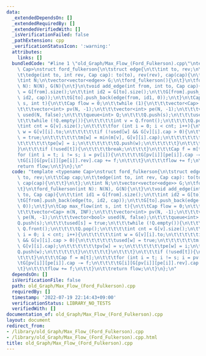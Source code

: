 ```yaml
---
data:
  _extendedDependsOn: []
  _extendedRequiredBy: []
  _extendedVerifiedWith: []
  _isVerificationFailed: false
  _pathExtension: cpp
  _verificationStatusIcon: ':warning:'
  attributes:
    links: []
  bundledCode: "#line 1 \"old_Graph/Max_Flow_(Ford_Fulkerson).cpp\"\ntemplate <typename\
    \ Cap>\nstruct ford_fulkerson{\n\tstruct edge{\n\t\tint to, rev;\n\t\tCap cap;\n\
    \t\tedge(int to, int rev, Cap cap): to(to), rev(rev), cap(cap){\n\t\t}\n\t};\n\
    \tint N;\n\tvector<vector<edge>> G;\n\tford_fulkerson(){\n\t}\n\tford_fulkerson(int\
    \ N): N(N), G(N){\n\t}\n\tvoid add_edge(int from, int to, Cap cap){\n\t\tint id1\
    \ = G[from].size();\n\t\tint id2 = G[to].size();\n\t\tG[from].push_back(edge(to,\
    \ id2, cap));\n\t\tG[to].push_back(edge(from, id1, 0));\n\t}\n\tCap max_flow(int\
    \ s, int t){\n\t\tCap flow = 0;\n\t\twhile (1){\n\t\t\tvector<Cap> m(N, INF);\n\
    \t\t\tvector<int> pv(N, -1);\n\t\t\tvector<int> pe(N, -1);\n\t\t\tvector<bool>\
    \ used(N, false);\n\t\t\tqueue<int> Q;\n\t\t\tQ.push(s);\n\t\t\tused[s] = true;\n\
    \t\t\twhile (!Q.empty()){\n\t\t\t\tint v = Q.front();\n\t\t\t\tQ.pop();\n\t\t\t\
    \tint cnt = G[v].size();\n\t\t\t\tfor (int i = 0; i < cnt; i++){\n\t\t\t\t\tint\
    \ w = G[v][i].to;\n\t\t\t\t\tif (!used[w] && G[v][i].cap > 0){\n\t\t\t\t\t\tused[w]\
    \ = true;\n\t\t\t\t\t\tm[w] = min(m[v], G[v][i].cap);\n\t\t\t\t\t\tpv[w] = v;\n\
    \t\t\t\t\t\tpe[w] = i;\n\t\t\t\t\t\tQ.push(w);\n\t\t\t\t\t}\n\t\t\t\t}\n\t\t\t\
    }\n\t\t\tif (!used[t]){\n\t\t\t\tbreak;\n\t\t\t}\n\t\t\tCap f = m[t];\n\t\t\t\
    for (int i = t; i != s; i = pv[i]){\n\t\t\t\tG[pv[i]][pe[i]].cap -= f;\n\t\t\t\
    \tG[i][G[pv[i]][pe[i]].rev].cap += f;\n\t\t\t}\n\t\t\tflow += f;\n\t\t}\n\t\t\
    return flow;\n\t}\n};\n"
  code: "template <typename Cap>\nstruct ford_fulkerson{\n\tstruct edge{\n\t\tint\
    \ to, rev;\n\t\tCap cap;\n\t\tedge(int to, int rev, Cap cap): to(to), rev(rev),\
    \ cap(cap){\n\t\t}\n\t};\n\tint N;\n\tvector<vector<edge>> G;\n\tford_fulkerson(){\n\
    \t}\n\tford_fulkerson(int N): N(N), G(N){\n\t}\n\tvoid add_edge(int from, int\
    \ to, Cap cap){\n\t\tint id1 = G[from].size();\n\t\tint id2 = G[to].size();\n\t\
    \tG[from].push_back(edge(to, id2, cap));\n\t\tG[to].push_back(edge(from, id1,\
    \ 0));\n\t}\n\tCap max_flow(int s, int t){\n\t\tCap flow = 0;\n\t\twhile (1){\n\
    \t\t\tvector<Cap> m(N, INF);\n\t\t\tvector<int> pv(N, -1);\n\t\t\tvector<int>\
    \ pe(N, -1);\n\t\t\tvector<bool> used(N, false);\n\t\t\tqueue<int> Q;\n\t\t\t\
    Q.push(s);\n\t\t\tused[s] = true;\n\t\t\twhile (!Q.empty()){\n\t\t\t\tint v =\
    \ Q.front();\n\t\t\t\tQ.pop();\n\t\t\t\tint cnt = G[v].size();\n\t\t\t\tfor (int\
    \ i = 0; i < cnt; i++){\n\t\t\t\t\tint w = G[v][i].to;\n\t\t\t\t\tif (!used[w]\
    \ && G[v][i].cap > 0){\n\t\t\t\t\t\tused[w] = true;\n\t\t\t\t\t\tm[w] = min(m[v],\
    \ G[v][i].cap);\n\t\t\t\t\t\tpv[w] = v;\n\t\t\t\t\t\tpe[w] = i;\n\t\t\t\t\t\t\
    Q.push(w);\n\t\t\t\t\t}\n\t\t\t\t}\n\t\t\t}\n\t\t\tif (!used[t]){\n\t\t\t\tbreak;\n\
    \t\t\t}\n\t\t\tCap f = m[t];\n\t\t\tfor (int i = t; i != s; i = pv[i]){\n\t\t\t\
    \tG[pv[i]][pe[i]].cap -= f;\n\t\t\t\tG[i][G[pv[i]][pe[i]].rev].cap += f;\n\t\t\
    \t}\n\t\t\tflow += f;\n\t\t}\n\t\treturn flow;\n\t}\n};\n"
  dependsOn: []
  isVerificationFile: false
  path: old_Graph/Max_Flow_(Ford_Fulkerson).cpp
  requiredBy: []
  timestamp: '2022-07-19 22:14:43+09:00'
  verificationStatus: LIBRARY_NO_TESTS
  verifiedWith: []
documentation_of: old_Graph/Max_Flow_(Ford_Fulkerson).cpp
layout: document
redirect_from:
- /library/old_Graph/Max_Flow_(Ford_Fulkerson).cpp
- /library/old_Graph/Max_Flow_(Ford_Fulkerson).cpp.html
title: old_Graph/Max_Flow_(Ford_Fulkerson).cpp
---
```

